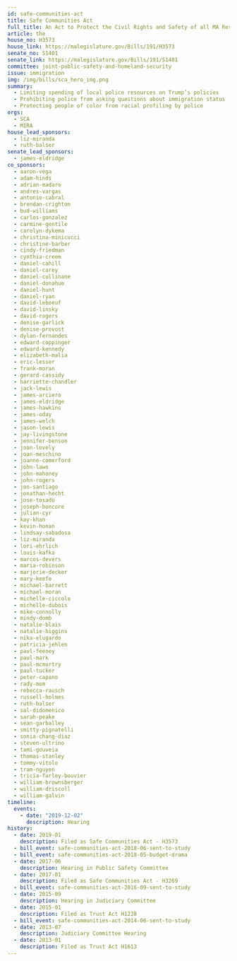 ```yaml
---
id: safe-communities-act
title: Safe Communities Act
full_title: An Act to Protect the Civil Rights and Safety of all MA Residents
article: the
house_no: H3573
house_link: https://malegislature.gov/Bills/191/H3573
senate_no: S1401
senate_link: https://malegislature.gov/Bills/191/S1401
committee: joint-public-safety-and-homeland-security
issue: immigration
img: /img/bills/sca_hero_img.png
summary:
  - Limiting spending of local police resources on Trump’s policies
  - Prohibiting police from asking questions about immigration status
  - Protecting people of color from racial profiling by police
orgs:
  - SCA
  - MIRA
house_lead_sponsors:
  - liz-miranda
  - ruth-balser
senate_lead_sponsors:
  - james-eldridge
co_sponsors:
  - aaron-vega
  - adam-hinds
  - adrian-madaro
  - andres-vargas
  - antonio-cabral
  - brendan-crighton
  - bud-williams
  - carlos-gonzalez
  - carmine-gentile
  - carolyn-dykema
  - christina-minicucci
  - christine-barber
  - cindy-friedman
  - cynthia-creem
  - daniel-cahill
  - daniel-carey
  - daniel-cullinane
  - daniel-donahue
  - daniel-hunt
  - daniel-ryan
  - david-leboeuf
  - david-linsky
  - david-rogers
  - denise-garlick
  - denise-provost
  - dylan-fernandes
  - edward-coppinger
  - edward-kennedy
  - elizabeth-malia
  - eric-lesser
  - frank-moran
  - gerard-cassidy
  - harriette-chandler
  - jack-lewis
  - james-arciero
  - james-eldridge
  - james-hawkins
  - james-oday
  - james-welch
  - jason-lewis
  - jay-livingstone
  - jennifer-benson
  - joan-lovely
  - joan-meschino
  - joanne-comerford
  - john-lawn
  - john-mahoney
  - john-rogers
  - jon-santiago
  - jonathan-hecht
  - jose-tosado
  - joseph-boncore
  - julian-cyr
  - kay-khan
  - kevin-honan
  - lindsay-sabadosa
  - liz-miranda
  - lori-ehrlich
  - louis-kafka
  - marcos-devers
  - maria-robinson
  - marjorie-decker
  - mary-keefe
  - michael-barrett
  - michael-moran
  - michelle-ciccolo
  - michelle-dubois
  - mike-connolly
  - mindy-domb
  - natalie-blais
  - natalie-higgins
  - nika-elugardo
  - patricia-jehlen
  - paul-feeney
  - paul-mark
  - paul-mcmurtry
  - paul-tucker
  - peter-capano
  - rady-mom
  - rebecca-rausch
  - russell-holmes
  - ruth-balser
  - sal-didomenico
  - sarah-peake
  - sean-garballey
  - smitty-pignatelli
  - sonia-chang-diaz
  - steven-ultrino
  - tami-gouveia
  - thomas-stanley
  - tommy-vitolo
  - tram-nguyen
  - tricia-farley-bouvier
  - william-brownsberger
  - william-driscoll
  - william-galvin
timeline:
  events:
    - date: "2019-12-02"
      description: Hearing
history:
  - date: 2019-01
    description: Filed as Safe Communities Act - H3573
  - bill_event: safe-communities-act-2018-06-sent-to-study
  - bill_event: safe-communities-act-2018-05-budget-drama
  - date: 2017-06
    description: Hearing in Public Safety Committee
  - date: 2017-01
    description: Filed as Safe Communities Act - H3269
  - bill_event: safe-communities-act-2016-09-sent-to-study
  - date: 2015-09
    description: Hearing in Judiciary Committee
  - date: 2015-01
    description: Filed as Trust Act H1228
  - bill_event: safe-communities-act-2014-06-sent-to-study
  - date: 2013-07
    description: Judiciary Committee Hearing
  - date: 2013-01
    description: Filed as Trust Act H1613
---
```

